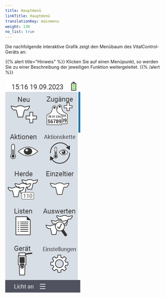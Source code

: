```yaml
---
title: Hauptmenü
linkTitle: Hauptmenü
translationKey: mainmenu
weight: 130
no_list: true
---
```

Die nachfolgende interaktive Grafik zeigt den Menübaum des VitalControl-Geräts an:

{{% alert title="Hinweis" %}}
Klicken Sie auf einen Menüpunkt, so werden Sie zu einer Beschreibung der jeweiligen Funktion weitergeleitet.
{{% /alert %}}

<img src="bilder/hauptmenue.png/" alt="VitalControl Hauptmenü" title="Hauptmenü" usemap="#workmap"> 

<map name="workmap">
  <area shape="rect" coords="0,40,116,160" alt="Neu" title="Neue Tiere anlegen&#10;Mausklick: zur Dokumentation" href="/docs/neu/">
  <area shape="rect" coords="0,160,116,280" alt="Aktionen" title="Aktionen am Tier&#10;Mausklick: zur Dokumentation" href="/docs/aktionen/">
  <area shape="rect" coords="0,280,116,400" alt="Herde" title="Herdenmenü&#10;Mausklick: zur Dokumentation" href="/docs/herde/">
  <area shape="rect" coords="0,400,116,520" alt="Listen" title="Tierlisten&#10;Mausklick: zur Dokumentation" href="/docs/listen/">
  <area shape="rect" coords="0,520,116,640" alt="Gerät" title="Gerät&#10;Mausklick: zur Dokumentation" href="/docs/listen/">

  <area shape="rect" coords="116,40,232,160" alt="Zugänge" title="Zugänge von Tieren&#10;Mausklick: zur Dokumentation" href="/docs/zugaenge/">
  <area shape="rect" coords="116,160,232,280" alt="Aktionskette" title="Aktionskette&#10;Mausklick: zur Dokumentation" href="/docs/aktionskette/">
  <area shape="rect" coords="116,280,232,400" alt="Einzeltier" title="Einzeltier&#10;Mausklick: zur Dokumentation" href="/docs/einzeltier/">
  <area shape="rect" coords="116,400,232,520" alt="Auswerten" title="Auswerten&#10;Mausklick: zur Dokumentation" href="/docs/auswertung/">
  <area shape="rect" coords="116,400,232,640" alt="Einstellungen" title="Einstellungen&#10;Mausklick: zur Dokumentation" href="/docs/einstellungen/">
</map>
